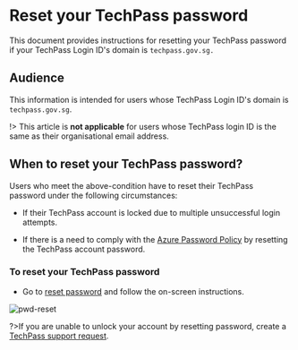 # Reset your TechPass password

This document provides instructions for resetting your TechPass password if your TechPass Login ID's domain is ```techpass.gov.sg.```

## Audience

This information is intended for users whose TechPass Login ID's domain is ```techpass.gov.sg```. 

!> This article is **not applicable** for users whose TechPass login ID is the same as their organisational email address.

## When to reset your TechPass password?

Users who meet the above-condition have to reset their TechPass password under the following circumstances:

- If their TechPass account is locked due to multiple unsuccessful login attempts.

- If there is a need to comply with the [Azure Password Policy](https://learn.microsoft.com/en-us/azure/active-directory/authentication/concept-sspr-policy#administrator-password-policy-differences) by resetting the TechPass account password.

### To reset your TechPass password

- Go to [reset password](https://passwordreset.microsoftonline.com/) and follow the on-screen instructions.

![pwd-reset](/assets/images/password-reset-for-vendors.png)

?>If you are unable to unlock your account by resetting password, create a [TechPass support request](https://go.gov.sg/techpass-sr).


